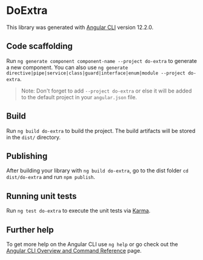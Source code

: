 # DoExtra

This library was generated with [Angular CLI](https://github.com/angular/angular-cli) version 12.2.0.

## Code scaffolding

Run `ng generate component component-name --project do-extra` to generate a new component. You can also use `ng generate directive|pipe|service|class|guard|interface|enum|module --project do-extra`.
> Note: Don't forget to add `--project do-extra` or else it will be added to the default project in your `angular.json` file. 

## Build

Run `ng build do-extra` to build the project. The build artifacts will be stored in the `dist/` directory.

## Publishing

After building your library with `ng build do-extra`, go to the dist folder `cd dist/do-extra` and run `npm publish`.

## Running unit tests

Run `ng test do-extra` to execute the unit tests via [Karma](https://karma-runner.github.io).

## Further help

To get more help on the Angular CLI use `ng help` or go check out the [Angular CLI Overview and Command Reference](https://angular.io/cli) page.
